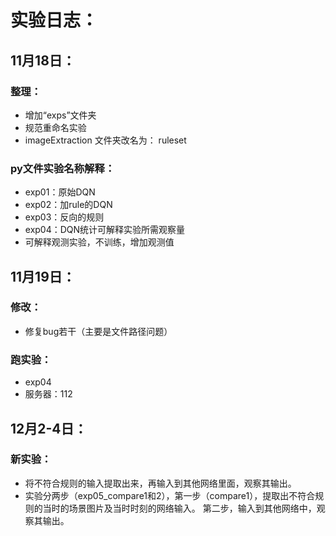 # 实验日志：
## 11月18日：
### 整理：
* 增加“exps”文件夹
* 规范重命名实验
* imageExtraction 文件夹改名为： ruleset
### py文件实验名称解释：
* exp01：原始DQN
* exp02：加rule的DQN
* exp03：反向的规则
* exp04：DQN统计可解释实验所需观察量
* 可解释观测实验，不训练，增加观测值

## 11月19日：
### 修改：
* 修复bug若干（主要是文件路径问题）
### 跑实验：
* exp04
* 服务器：112

## 12月2-4日：
### 新实验：
* 将不符合规则的输入提取出来，再输入到其他网络里面，观察其输出。
* 实验分两步（exp05_compare1和2），第一步（compare1），提取出不符合规则的当时的场景图片及当时时刻的网络输入。
第二步，输入到其他网络中，观察其输出。